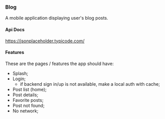 ### Blog

A mobile application displaying user's blog posts.

#### Api Docs

https://jsonplaceholder.typicode.com/

#### Features

These are the pages / features the app should have:

* Splash;
* Login;
    * if backend sign in/up is not available, make a local auth with cache;
* Post list (home);
* Post details;
* Favorite posts;
* Post not found;
* No network;
